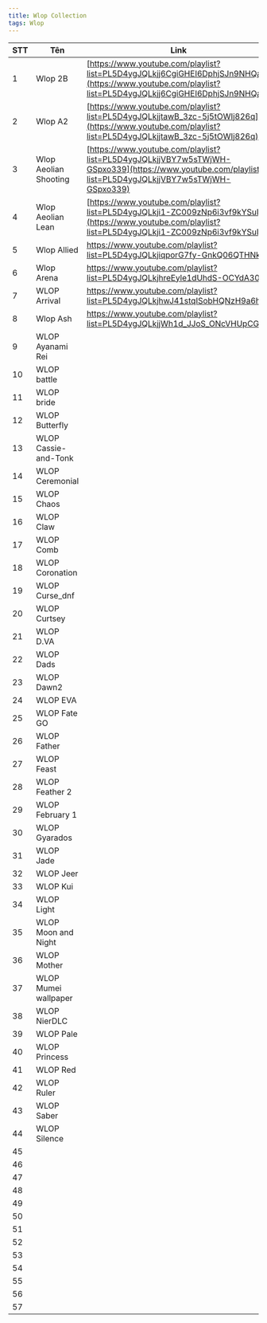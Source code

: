 ```yaml
---
title: Wlop Collection
tags: Wlop
---
```



|STT| Tên  | Link  |
|---|---|---|
|1| Wlop 2B  | [https://www.youtube.com/playlist?list=PL5D4ygJQLkjj6CgiGHEI6DphjSJn9NHQa](https://www.youtube.com/playlist?list=PL5D4ygJQLkjj6CgiGHEI6DphjSJn9NHQa)  |
|2| Wlop A2  | [https://www.youtube.com/playlist?list=PL5D4ygJQLkjjtawB_3zc-5j5tOWIj826q](https://www.youtube.com/playlist?list=PL5D4ygJQLkjjtawB_3zc-5j5tOWIj826q)  |
|3| Wlop Aeolian Shooting  | [https://www.youtube.com/playlist?list=PL5D4ygJQLkjjVBY7w5sTWjWH-GSpxo339](https://www.youtube.com/playlist?list=PL5D4ygJQLkjjVBY7w5sTWjWH-GSpxo339)  |
|4| Wlop Aeolian Lean | [https://www.youtube.com/playlist?list=PL5D4ygJQLkji1-ZC009zNp6i3vf9kYSuI](https://www.youtube.com/playlist?list=PL5D4ygJQLkji1-ZC009zNp6i3vf9kYSuI)|
|5|Wlop Allied |https://www.youtube.com/playlist?list=PL5D4ygJQLkjiqporG7fy-GnkQ06QTHNk2 |
|6| Wlop Arena| https://www.youtube.com/playlist?list=PL5D4ygJQLkjhreEyle1dUhdS-OCYdA30a | 
|7|WLOP Arrival | https://www.youtube.com/playlist?list=PL5D4ygJQLkjhwJ41stqISobHQNzH9a6hZ|
|8|Wlop Ash|https://www.youtube.com/playlist?list=PL5D4ygJQLkjjWh1d_JJoS_ONcVHUpCGam|
|9|WLOP Ayanami Rei||
|10|WLOP battle||
|11|WLOP bride||
|12|WLOP Butterfly||
|13|WLOP Cassie-and-Tonk||
|14|WLOP Ceremonial||
|15|WLOP Chaos||
|16|WLOP Claw||
|17|WLOP Comb||
|18|WLOP Coronation||
|19|WLOP Curse_dnf||
|20|WLOP Curtsey||
|21|WLOP D.VA||
|22|WLOP Dads||
|23|WLOP Dawn2||
|24|WLOP EVA||
|25|WLOP Fate GO||
|26|WLOP Father||
|27|WLOP Feast||
|28|WLOP Feather 2||
|29|WLOP February 1||
|30|WLOP Gyarados||
|31|WLOP Jade||
|32|WLOP Jeer||
|33|WLOP Kui||
|34|WLOP Light||
|35|WLOP Moon and Night||
|36|WLOP Mother||
|37|WLOP Mumei wallpaper||
|38|WLOP NierDLC||
|39|WLOP Pale||
|40|WLOP Princess||
|41|WLOP Red||
|42|WLOP Ruler||
|43|WLOP Saber||
|44|WLOP Silence||
|45|||
|46|||
|47|||
|48|||
|49|||
|50|||
|51|||
|52|||
|53|||
|54|||
|55|||
|56|||
|57|||

<!--stackedit_data:
eyJoaXN0b3J5IjpbLTIyMjQ5OTA3OSwyMDY1MDI1MzM2LC00Nz
E5Njk0OTVdfQ==
-->